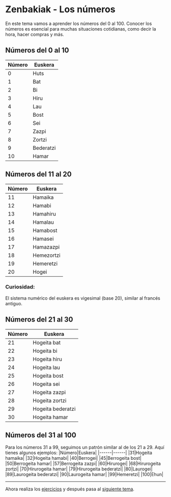 # Zenbakiak - Los números

En este tema vamos a aprender los números del 0 al 100. Conocer los números es esencial para muchas situaciones cotidianas, como decir la hora, hacer compras y más.

## Números del 0 al 10
|Número|Euskera|
|------|------|
|0|Huts|
|1|Bat|
|2|Bi|
|3|Hiru|
|4|Lau|
|5|Bost|
|6|Sei|
|7|Zazpi|
|8|Zortzi|
|9|Bederatzi|
|10|Hamar|

## Números del 11 al 20
|Número|Euskera|
|------|------|
|11|Hamaika|
|12|Hamabi|
|13|Hamahiru|
|14|Hamalau|
|15|Hamabost|
|16|Hamasei|
|17|Hamazazpi|
|18|Hemezortzi|
|19|Hemeretzi|
|20|Hogei|

### Curiosidad:
El sistema numérico del euskera es vigesimal (base 20), similar al francés antiguo.

## Números del 21 al 30
|Número|Euskera|
|------|------|
|21|Hogeita bat|
|22|Hogeita bi|
|23|Hogeita hiru|
|24|Hogeita lau|
|25|Hogeita bost|
|26|Hogeita sei|
|27|Hogeita zazpi|
|28|Hogeita zortzi|
|29|Hogeita bederatzi|
|30|Hogeita hamar|

## Números del 31 al 100
Para los números 31 a 99, seguimos un patrón similar al de los 21 a 29. Aquí tienes algunos ejemplos:
|Número|Euskera|
|------|------|
|31|Hogeita hamaika|
|32|Hogeita hamabi|
|40|Berrogei|
|45|Berrogeita bost|
|50|Berrogeita hamar|
|57|Berrogeita zazpi|
|60|Hirurogei|
|68|Hirurogeita zortzi|
|70|Hirurogeita hamar|
|79|Hirurogeita bederatzi|
|80|Laurogei|
|89|Laurogeita bederatzi|
|90|Laurogeita hamar|
|99|Hemeretzi|
|100|Ehun|

---

Ahora realiza los [ejercicios](/4_numeros/ejerciciosNumeros.pdf) y después pasa al [siguiente tema](/5_viajes).